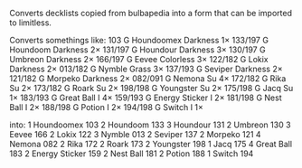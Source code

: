 Converts decklists copied from bulbapedia into a form that can be 
imported to limitless.

Converts somethings like:
103	G	Houndoomex	Darkness	1×
133/197	G	Houndoom	Darkness	2×
131/197	G	Houndour	Darkness	3×
130/197	G	Umbreon	Darkness	2×
166/197	G	Eevee	Colorless	3×
122/182	G	Lokix	Darkness	2×
013/182	G	Nymble	Grass	3×
137/193	G	Seviper	Darkness	2×
121/182	G	Morpeko	Darkness	2×
082/091	G	Nemona	Su	4×
172/182	G	Rika	Su	2×
173/182	G	Roark	Su	2×
198/198	G	Youngster	Su	2×
175/198	G	Jacq	Su	1×
183/193	G	Great Ball	I	4×
159/193	G	Energy Sticker	I	2×
181/198	G	Nest Ball	I	2×
188/198	G	Potion	I	2×
194/198	G	Switch	I	1×

into:
1 Houndoomex  103
2 Houndoom  133
3 Houndour  131
2 Umbreon  130
3 Eevee  166
2 Lokix  122
3 Nymble  013
2 Seviper  137
2 Morpeko  121
4 Nemona  082
2 Rika  172
2 Roark  173
2 Youngster  198
1 Jacq  175
4 Great Ball  183
2 Energy Sticker  159
2 Nest Ball  181
2 Potion  188
1 Switch  194